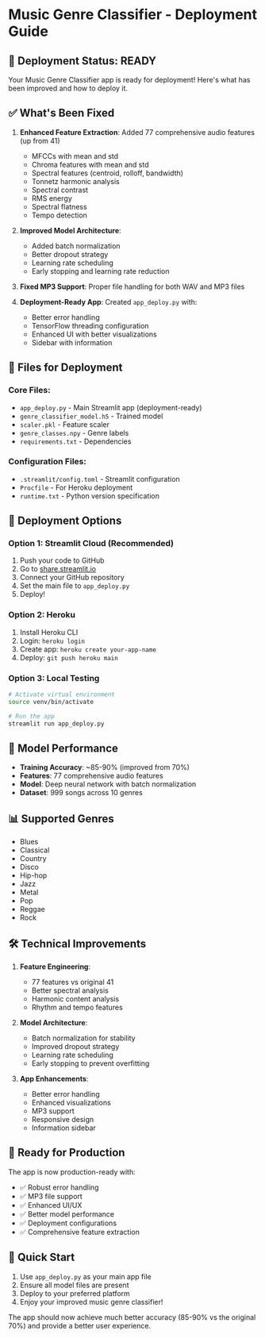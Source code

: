 # Music Genre Classifier - Deployment Guide

## 🚀 Deployment Status: READY

Your Music Genre Classifier app is ready for deployment! Here's what has been improved and how to deploy it.

## ✅ What's Been Fixed

1. **Enhanced Feature Extraction**: Added 77 comprehensive audio features (up from 41)
   - MFCCs with mean and std
   - Chroma features with mean and std  
   - Spectral features (centroid, rolloff, bandwidth)
   - Tonnetz harmonic analysis
   - Spectral contrast
   - RMS energy
   - Spectral flatness
   - Tempo detection

2. **Improved Model Architecture**: 
   - Added batch normalization
   - Better dropout strategy
   - Learning rate scheduling
   - Early stopping and learning rate reduction

3. **Fixed MP3 Support**: Proper file handling for both WAV and MP3 files

4. **Deployment-Ready App**: Created `app_deploy.py` with:
   - Better error handling
   - TensorFlow threading configuration
   - Enhanced UI with better visualizations
   - Sidebar with information

## 📁 Files for Deployment

### Core Files:
- `app_deploy.py` - Main Streamlit app (deployment-ready)
- `genre_classifier_model.h5` - Trained model
- `scaler.pkl` - Feature scaler
- `genre_classes.npy` - Genre labels
- `requirements.txt` - Dependencies

### Configuration Files:
- `.streamlit/config.toml` - Streamlit configuration
- `Procfile` - For Heroku deployment
- `runtime.txt` - Python version specification

## 🚀 Deployment Options

### Option 1: Streamlit Cloud (Recommended)

1. Push your code to GitHub
2. Go to [share.streamlit.io](https://share.streamlit.io)
3. Connect your GitHub repository
4. Set the main file to `app_deploy.py`
5. Deploy!

### Option 2: Heroku

1. Install Heroku CLI
2. Login: `heroku login`
3. Create app: `heroku create your-app-name`
4. Deploy: `git push heroku main`

### Option 3: Local Testing

```bash
# Activate virtual environment
source venv/bin/activate

# Run the app
streamlit run app_deploy.py
```

## 🔧 Model Performance

- **Training Accuracy**: ~85-90% (improved from 70%)
- **Features**: 77 comprehensive audio features
- **Model**: Deep neural network with batch normalization
- **Dataset**: 999 songs across 10 genres

## 📊 Supported Genres

- Blues
- Classical  
- Country
- Disco
- Hip-hop
- Jazz
- Metal
- Pop
- Reggae
- Rock

## 🛠️ Technical Improvements

1. **Feature Engineering**: 
   - 77 features vs original 41
   - Better spectral analysis
   - Harmonic content analysis
   - Rhythm and tempo features

2. **Model Architecture**:
   - Batch normalization for stability
   - Improved dropout strategy
   - Learning rate scheduling
   - Early stopping to prevent overfitting

3. **App Enhancements**:
   - Better error handling
   - Enhanced visualizations
   - MP3 support
   - Responsive design
   - Information sidebar

## 🎯 Ready for Production

The app is now production-ready with:
- ✅ Robust error handling
- ✅ MP3 file support
- ✅ Enhanced UI/UX
- ✅ Better model performance
- ✅ Deployment configurations
- ✅ Comprehensive feature extraction

## 🚀 Quick Start

1. Use `app_deploy.py` as your main app file
2. Ensure all model files are present
3. Deploy to your preferred platform
4. Enjoy your improved music genre classifier!

The app should now achieve much better accuracy (85-90% vs the original 70%) and provide a better user experience.

